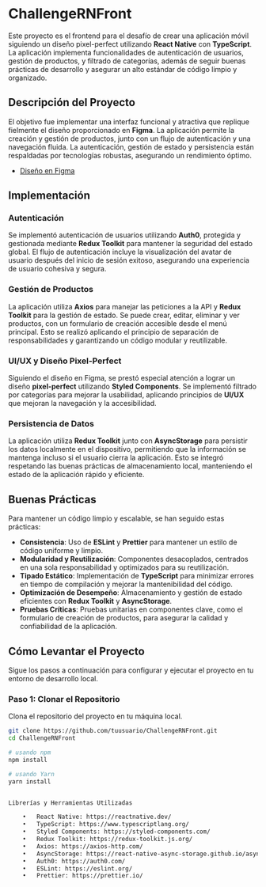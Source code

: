 # ChallengeRNFront

Este proyecto es el frontend para el desafío de crear una aplicación móvil siguiendo un diseño pixel-perfect utilizando **React Native** con **TypeScript**. La aplicación implementa funcionalidades de autenticación de usuarios, gestión de productos, y filtrado de categorías, además de seguir buenas prácticas de desarrollo y asegurar un alto estándar de código limpio y organizado.

## Descripción del Proyecto

El objetivo fue implementar una interfaz funcional y atractiva que replique fielmente el diseño proporcionado en **Figma**. La aplicación permite la creación y gestión de productos, junto con un flujo de autenticación y una navegación fluida. La autenticación, gestión de estado y persistencia están respaldadas por tecnologías robustas, asegurando un rendimiento óptimo.

- [Diseño en Figma](https://www.figma.com/design/wyEuQ8vu7rkx4kIfm5h9Zn/Coffee-Mobile-App-UI-Template-(Community)?node-id=0-1&t=fFryQwtdgeBl0kwf-0)

## Implementación

### Autenticación

Se implementó autenticación de usuarios utilizando **Auth0**, protegida y gestionada mediante **Redux Toolkit** para mantener la seguridad del estado global. El flujo de autenticación incluye la visualización del avatar de usuario después del inicio de sesión exitoso, asegurando una experiencia de usuario cohesiva y segura.

### Gestión de Productos

La aplicación utiliza **Axios** para manejar las peticiones a la API y **Redux Toolkit** para la gestión de estado. Se puede crear, editar, eliminar y ver productos, con un formulario de creación accesible desde el menú principal. Esto se realizó aplicando el principio de separación de responsabilidades y garantizando un código modular y reutilizable.

### UI/UX y Diseño Pixel-Perfect

Siguiendo el diseño en Figma, se prestó especial atención a lograr un diseño **pixel-perfect** utilizando **Styled Components**. Se implementó filtrado por categorías para mejorar la usabilidad, aplicando principios de **UI/UX** que mejoran la navegación y la accesibilidad.

### Persistencia de Datos

La aplicación utiliza **Redux Toolkit** junto con **AsyncStorage** para persistir los datos localmente en el dispositivo, permitiendo que la información se mantenga incluso si el usuario cierra la aplicación. Esto se integró respetando las buenas prácticas de almacenamiento local, manteniendo el estado de la aplicación rápido y eficiente.

## Buenas Prácticas

Para mantener un código limpio y escalable, se han seguido estas prácticas:

- **Consistencia**: Uso de **ESLint** y **Prettier** para mantener un estilo de código uniforme y limpio.
- **Modularidad y Reutilización**: Componentes desacoplados, centrados en una sola responsabilidad y optimizados para su reutilización.
- **Tipado Estático**: Implementación de **TypeScript** para minimizar errores en tiempo de compilación y mejorar la mantenibilidad del código.
- **Optimización de Desempeño**: Almacenamiento y gestión de estado eficientes con **Redux Toolkit** y **AsyncStorage**.
- **Pruebas Críticas**: Pruebas unitarias en componentes clave, como el formulario de creación de productos, para asegurar la calidad y confiabilidad de la aplicación.

## Cómo Levantar el Proyecto

Sigue los pasos a continuación para configurar y ejecutar el proyecto en tu entorno de desarrollo local.

### Paso 1: Clonar el Repositorio

Clona el repositorio del proyecto en tu máquina local.

```bash
git clone https://github.com/tuusuario/ChallengeRNFront.git
cd ChallengeRNFront

# usando npm
npm install

# usando Yarn
yarn install


Librerías y Herramientas Utilizadas

	•	React Native: https://reactnative.dev/
	•	TypeScript: https://www.typescriptlang.org/
	•	Styled Components: https://styled-components.com/
	•	Redux Toolkit: https://redux-toolkit.js.org/
	•	Axios: https://axios-http.com/
	•	AsyncStorage: https://react-native-async-storage.github.io/async-storage/
	•	Auth0: https://auth0.com/
	•	ESLint: https://eslint.org/
	•	Prettier: https://prettier.io/


